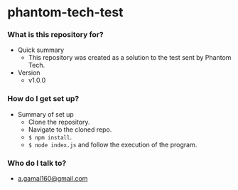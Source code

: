 # phantom-tech-test #

### What is this repository for? ###

* Quick summary
    - This repository was created as a solution to the test sent by Phantom Tech.
* Version
    - v1.0.0

### How do I get set up? ###

* Summary of set up
    - Clone the repository.
    - Navigate to the cloned repo.
    - `$ npm install`.
    - `$ node index.js` and follow the execution of the program.

### Who do I talk to? ###

* a.gamal160@gmail.com